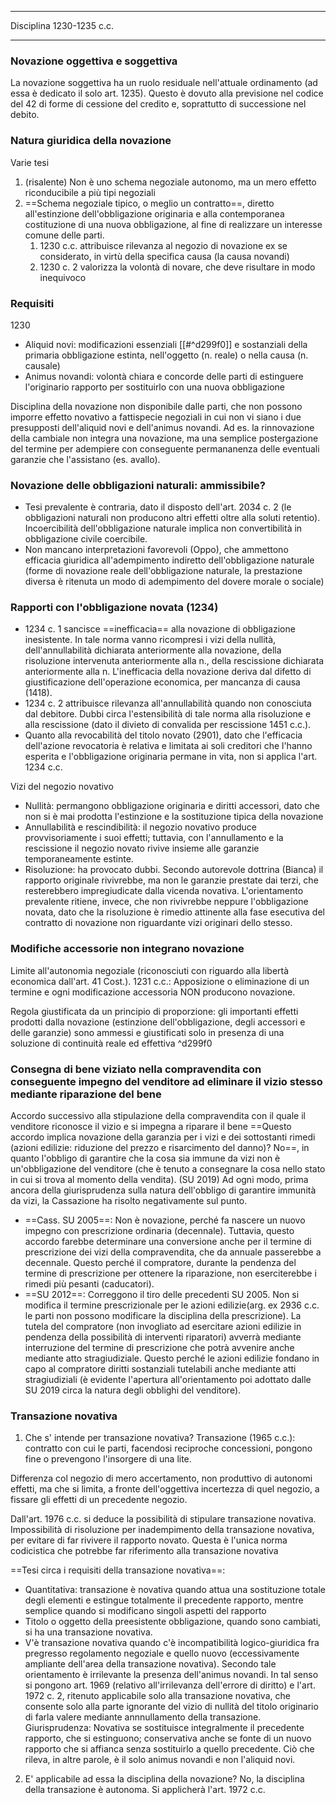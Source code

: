 ____
Disciplina 1230-1235 c.c.
____
### Novazione oggettiva e soggettiva
La novazione soggettiva ha un ruolo residuale nell'attuale ordinamento (ad essa è dedicato il solo art. 1235). Questo è dovuto alla previsione nel codice del 42 di forme di cessione del credito e, soprattutto di successione nel debito.

### Natura giuridica della novazione
Varie tesi
1. (risalente) Non è uno schema negoziale autonomo, ma un mero effetto riconducibile a più tipi negoziali
2. ==Schema negoziale tipico, o meglio un contratto==, diretto all'estinzione dell'obbligazione originaria e alla contemporanea costituzione di una nuova obbligazione, al fine di realizzare un interesse comune delle parti.
	1. 1230 c.c. attribuisce rilevanza al negozio di novazione ex se considerato, in virtù della specifica causa (la causa novandi)
	2. 1230 c. 2 valorizza la volontà di novare, che deve risultare in modo inequivoco

### Requisiti 
1230
- Aliquid novi: modificazioni essenziali [[#^d299f0]] e sostanziali della primaria obbligazione estinta, nell'oggetto (n. reale) o nella causa (n. causale)
- Animus novandi: volontà chiara e concorde delle parti di estinguere l'originario rapporto per sostituirlo con una nuova obbligazione

Disciplina della novazione non disponibile dalle parti, che non possono imporre effetto novativo a fattispecie negoziali in cui non vi siano i due presupposti dell'aliquid novi e dell'animus novandi.
Ad es. la rinnovazione della cambiale non integra una novazione, ma una semplice postergazione del termine per adempiere con conseguente permananenza delle eventuali garanzie che l'assistano (es. avallo).

### Novazione delle obbligazioni naturali: ammissibile?
- Tesi prevalente è contraria, dato il disposto dell'art. 2034 c. 2 (le obbligazioni naturali non producono altri effetti oltre alla soluti retentio). Incoercibilità dell'obbligazione naturale implica non convertibilità in obbligazione civile coercibile.
- Non mancano interpretazioni favorevoli (Oppo), che ammettono efficacia giuridica all'adempimento indiretto dell'obbligazione naturale (forme di novazione reale dell'obbligazione naturale, la prestazione diversa  è ritenuta un modo di adempimento del dovere morale o sociale)

### Rapporti con l'obbligazione novata (1234)
- 1234 c. 1 sancisce ==inefficacia== alla novazione di obbligazione inesistente. In tale norma vanno ricompresi i vizi della nullità, dell'annullabilità dichiarata anteriormente alla novazione, della risoluzione intervenuta anteriormente alla n., della rescissione dichiarata anteriormente alla n. L'inefficacia della novazione deriva dal difetto di giustificazione dell'operazione economica, per mancanza di causa (1418).
- 1234 c. 2 attribuisce rilevanza all'annullabilità quando non conosciuta dal debitore. Dubbi circa l'estensibilità di tale norma alla risoluzione e alla rescissione (dato il divieto di convalida per rescissione 1451 c.c.).
- Quanto alla revocabilità del titolo novato (2901), dato che l'efficacia dell'azione revocatoria è relativa e limitata ai soli creditori che l'hanno esperita e l'obbligazione originaria permane in vita, non si applica l'art. 1234 c.c.

Vizi del negozio novativo
- Nullità: permangono obbligazione originaria e diritti accessori, dato che non si è mai prodotta l'estinzione e la sostituzione tipica della novazione
- Annullabilità e rescindibilità: il negozio novativo produce provvisoriamente i suoi effetti; tuttavia, con l'annullamento e la rescissione il negozio novato rivive insieme alle garanzie temporaneamente estinte.
- Risoluzione: ha provocato dubbi. Secondo autorevole dottrina (Bianca) il rapporto originale rivivrebbe, ma non le garanzie prestate dai terzi, che resterebbero impregiudicate dalla vicenda novativa. L'orientamento prevalente ritiene, invece, che non rivivrebbe neppure l'obbligazione novata, dato che la risoluzione è rimedio attinente alla fase esecutiva del contratto di novazione non riguardante vizi originari dello stesso.

### Modifiche accessorie non integrano novazione
Limite all'autonomia negoziale (riconosciuti con riguardo alla libertà economica dall'art. 41 Cost.).
1231 c.c.: Apposizione o eliminazione di un termine e ogni modificazione accessoria NON producono novazione.

Regola giustificata da un principio di proporzione: gli importanti effetti prodotti dalla novazione (estinzione dell'obbligazione, degli accessori e delle garanzie) sono ammessi e giustificati solo in presenza di una soluzione di continuità reale ed effettiva
^d299f0

### Consegna di bene viziato nella compravendita con conseguente impegno del venditore ad eliminare il vizio stesso mediante riparazione del bene
Accordo successivo alla stipulazione della compravendita con il quale il venditore riconosce il vizio e si impegna a riparare il bene
==Questo accordo implica novazione della garanzia per i vizi e dei sottostanti rimedi (azioni edilizie: riduzione del prezzo e risarcimento del danno)?
No==, in quanto l'obbligo di garantire che la cosa sia immune da vizi non è un'obbligazione del venditore (che è tenuto a consegnare la cosa nello stato in cui si trova al momento della vendita). (SU 2019)
Ad ogni modo, prima ancora della giurisprudenza sulla natura dell'obbligo di garantire immunità da vizi, la Cassazione ha risolto negativamente sul punto.
- ==Cass. SU 2005==: Non è novazione, perché fa nascere un nuovo impegno con prescrizione ordinaria (decennale). Tuttavia, questo accordo farebbe determinare una conversione anche per il termine di prescrizione dei vizi della compravendita, che da annuale passerebbe a decennale. Questo perché il compratore, durante la pendenza del termine di prescrizione per ottenere la riparazione, non eserciterebbe i rimedi più pesanti (caducatori).
- ==SU 2012==: Correggono il tiro delle precedenti SU 2005. Non si modifica il termine prescrizionale per le azioni edilizie(arg. ex 2936 c.c. le parti non possono modificare la disciplina della prescrizione). La tutela del compratore (non invogliato ad esercitare azioni edilizie in pendenza della possibilità di interventi riparatori) avverrà mediante interruzione del termine di prescrizione che potrà avvenire anche mediante atto stragiudiziale. Questo perché le azioni edilizie fondano in capo al compratore diritti sostanziali tutelabili anche mediante atti stragiudiziali (è evidente l'apertura all'orientamento poi adottato dalle SU 2019 circa la natura degli obblighi del venditore).

### Transazione novativa
1. Che s' intende per transazione novativa?
Transazione (1965 c.c.): contratto con cui le parti, facendosi reciproche concessioni, pongono fine o prevengono l'insorgere di una lite. 

Differenza col negozio di mero accertamento, non produttivo di autonomi effetti, ma che si limita, a fronte dell'oggettiva incertezza di quel negozio, a fissare gli effetti di un precedente negozio.

Dall'art. 1976 c.c. si deduce la possibilità di stipulare transazione novativa. Impossibilità di risoluzione per inadempimento della transazione novativa, per evitare di far rivivere il rapporto novato. Questa è l'unica norma codicistica che potrebbe far riferimento alla transazione novativa

==Tesi circa i requisiti della transazione novativa==:
- Quantitativa: transazione è novativa quando attua una sostituzione totale degli elementi e estingue totalmente il precedente rapporto, mentre semplice quando si modificano singoli aspetti del rapporto
- Titolo o oggetto della preesistente obbligazione, quando sono cambiati, si ha una transazione novativa.
- V'è transazione novativa quando c'è incompatibilità logico-giuridica fra pregresso regolamento negoziale e quello nuovo (eccessivamente ampliante dell'area della transazione novativa). Secondo tale orientamento è irrilevante la presenza dell'animus novandi. In tal senso si pongono art. 1969 (relativo all'irrilevanza dell'errore di diritto) e l'art. 1972 c. 2, ritenuto applicabile solo alla transazione novativa, che consente solo alla parte ignorante del vizio di nullità del titolo originario di farla valere mediante annnullamento della transazione.
	Giurisprudenza: Novativa se sostituisce integralmente il precedente rapporto, che si estinguono; conservativa anche se fonte di un nuovo rapporto che si affianca senza sostituirlo a quello precedente. Ciò che rileva, in altre parole, è il solo animus novandi e non l'aliquid novi.

2. E' applicabile ad essa la disciplina della novazione?
No, la disciplina della transazione è autonoma. Si applicherà l'art. 1972 c.c.
